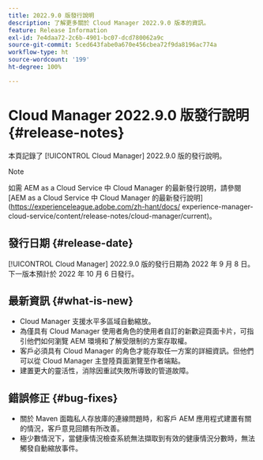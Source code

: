 ```yaml
---
title: 2022.9.0 版發行說明
description: 了解更多關於 Cloud Manager 2022.9.0 版本的資訊。
feature: Release Information
exl-id: 7e4daa72-2c6b-4901-bc07-dcd780062a9c
source-git-commit: 5ced643fabe0a670e456cbea72f9da8196ac774a
workflow-type: ht
source-wordcount: '199'
ht-degree: 100%

---
```


# Cloud Manager 2022.9.0 版發行說明 {#release-notes}

本頁記錄了 [!UICONTROL Cloud Manager] 2022.9.0 版的發行說明。

>[!NOTE]
>
>如需 AEM as a Cloud Service 中 Cloud Manager 的最新發行說明，請參閱 [AEM as a Cloud Service 中 Cloud Manager 的最新發行說明](https://experienceleague.adobe.com/zh-hant/docs/ experience-manager-cloud-service/content/release-notes/cloud-manager/current)。

## 發行日期 {#release-date}

[!UICONTROL Cloud Manager] 2022.9.0 版的發行日期為 2022 年 9 月 8 日。下一版本預計於 2022 年 10 月 6 日發行。

## 最新資訊 {#what-is-new}

* Cloud Manager 支援水平多區域自動縮放。
* 為僅具有 Cloud Manager 使用者角色的使用者自訂的新歡迎頁面卡片，可指引他們如何瀏覽 AEM 環境和了解受限制的方案存取權。
* 客戶必須具有 Cloud Manager 的角色才能存取任一方案的詳細資訊。但他們可以從 Cloud Manager 主登陸頁面瀏覽至作者端點。
* 建置更大的靈活性，消除因重試失敗所導致的管道故障。

## 錯誤修正 {#bug-fixes}

* 關於 Maven 面臨私人存放庫的連線問題時，和客戶 AEM 應用程式建置有關的情況，客戶意見回饋有所改善。
* 極少數情況下，當健康情況檢查系統無法擷取到有效的健康情況分數時，無法觸發自動縮放事件。
